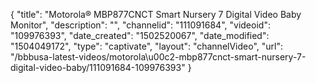 {
    "title": "Motorola&reg; MBP877CNCT Smart Nursery 7 Digital Video Baby Monitor",
    "description": "",
    "channelid": "111091684",
    "videoid": "109976393",
    "date_created": "1502520067",
    "date_modified": "1504049172",
    "type": "captivate",
    "layout": "channelVideo",
    "url": "\/bbbusa-latest-videos\/motorola\u00c2-mbp877cnct-smart-nursery-7-digital-video-baby\/111091684-109976393"
}